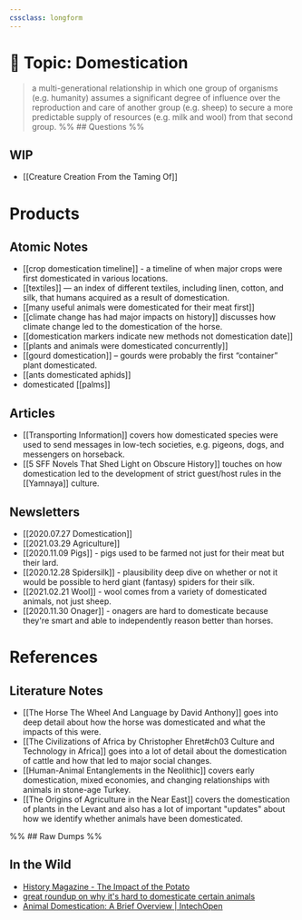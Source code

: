 ```yaml
---
cssclass: longform
---
```


# 📎 Topic: Domestication
> a multi-generational relationship in which one group of organisms (e.g. humanity) assumes a significant degree of influence over the reproduction and care of another group (e.g. sheep) to secure a more predictable supply of resources (e.g. milk and wool) from that second group. 
%% ## Questions %%
## WIP
* [[Creature Creation From the Taming Of]]

# Products 
## Atomic Notes
* [[crop domestication timeline]] - a timeline of when major crops were first domesticated in various locations. 
* [[textiles]] — an index of different textiles, including linen, cotton, and silk, that humans acquired as a result of domestication. 
* [[many useful animals were domesticated for their meat first]]
* [[climate change has had major impacts on history]] discusses how climate change led to the domestication of the horse. 
* [[domestication markers indicate new methods not domestication date]]
* [[plants and animals were domesticated concurrently]]
* [[gourd domestication]] – gourds were probably the first “container” plant domesticated. 
* [[ants domesticated aphids]]
* domesticated [[palms]]
## Articles 
* [[Transporting Information]] covers how domesticated species were used to send messages in low-tech societies, e.g. pigeons, dogs, and messengers on horseback. 
* [[5 SFF Novels That Shed Light on Obscure History]] touches on how domestication led to the development of strict guest/host rules in the [[Yamnaya]] culture. 
## Newsletters
* [[2020.07.27 Domestication]]
* [[2021.03.29 Agriculture]] 
* [[2020.11.09 Pigs]] - pigs used to be farmed not just for their meat but their lard. 
* [[2020.12.28 Spidersilk]] - plausibility deep dive on whether or not it would be possible to herd giant (fantasy) spiders for their silk. 
* [[2021.02.21 Wool]] - wool comes from a variety of domesticated animals, not just sheep. 
* [[2020.11.30 Onager]] - onagers are hard to domesticate because they're smart and able to independently reason better than horses. 
# References
## Literature Notes
* [[The Horse The Wheel And Language by David Anthony]] goes into deep detail about how the horse was domesticated and what the impacts of this were. 
* [[The Civilizations of Africa by Christopher Ehret#ch03 Culture and Technology in Africa]] goes into a lot of detail about the domestication of cattle and how that led to major social changes. 
* [[Human-Animal Entanglements in the Neolithic]] covers early domestication, mixed economies, and changing relationships with animals in stone-age Turkey. 
* [[The Origins of Agriculture in the Near East]] covers the domestication of plants in the Levant and also has a lot of important "updates" about how we identify whether animals have been domesticated. 

%% ## Raw Dumps %%
## In the Wild 
* [History Magazine - The Impact of the Potato](https://www.history-magazine.com/potato.html)
* [great roundup on why it's hard to domesticate certain animals](https://www.reddit.com/r/AskHistorians/comments/lyraqg/why_didnt_any_south_american_natives_domesticate/)
* [Animal Domestication: A Brief Overview | IntechOpen](https://www.intechopen.com/books/animal-domestication/animal-domestication-a-brief-overview)
